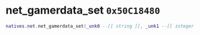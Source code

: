 # net_gamerdata_set `0x50C18480`

```lua
natives.net.net_gamerdata_set(_unk0 --[[ string ]], _unk1 --[[ integer ]])
```